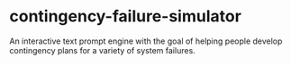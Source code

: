 # contingency-failure-simulator
An interactive text prompt engine with the goal of helping people develop contingency plans for a variety of system failures.
